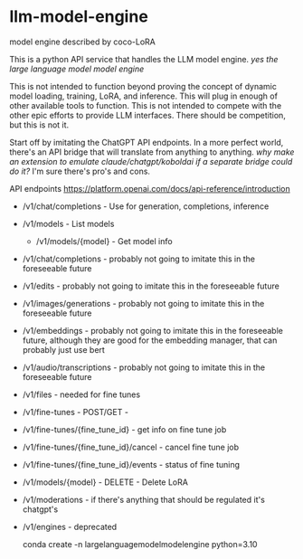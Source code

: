 # llm-model-engine
model engine described by coco-LoRA

This is a python API service that handles the LLM model engine. *yes the large language model model engine*

This is not intended to function beyond proving the concept of dynamic model loading, training, LoRA, and inference. This will plug in enough of other available tools to function. This is not intended to compete with the other epic efforts to provide LLM interfaces. There should be competition, but this is not it.

Start off by imitating the ChatGPT API endpoints. In a more perfect world, there's an API bridge that will translate from anything to anything. *why make an extension to emulate claude/chatgpt/koboldai if a separate bridge could do it?* I'm sure there's pro's and cons.

API endpoints https://platform.openai.com/docs/api-reference/introduction
* /v1/chat/completions - Use for generation, completions, inference
* /v1/models - List models
  * /v1/models/{model} - Get model info
* /v1/chat/completions - probably not going to imitate this in the foreseeable future
* /v1/edits - probably not going to imitate this in the foreseeable future
* /v1/images/generations - probably not going to imitate this in the foreseeable future
* /v1/embeddings - probably not going to imitate this in the foreseeable future, although they are good for the embedding manager, that can probably just use bert
* /v1/audio/transcriptions - probably not going to imitate this in the foreseeable future
* /v1/files - needed for fine tunes
* /v1/fine-tunes - POST/GET - 
* /v1/fine-tunes/{fine_tune_id} - get info on fine tune job
* /v1/fine-tunes/{fine_tune_id}/cancel - cancel fine tune job
* /v1/fine-tunes/{fine_tune_id}/events - status of fine tuning
* /v1/models/{model} - DELETE - Delete LoRA
* /v1/moderations - if there's anything that should be regulated it's chatgpt's 
* /v1/engines - deprecated


    conda create -n largelanguagemodelmodelengine python=3.10